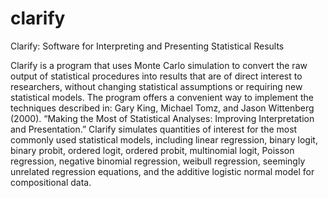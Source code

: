 # clarify

Clarify: Software for Interpreting and Presenting Statistical Results

Clarify is a program that uses Monte Carlo simulation to convert the raw output of statistical procedures into results that are of direct interest to researchers, without changing statistical assumptions or requiring new statistical models. The program offers a convenient way to implement the techniques described in: Gary King, Michael Tomz, and Jason Wittenberg (2000). “Making the Most of Statistical Analyses: Improving Interpretation and Presentation.” Clarify simulates quantities of interest for the most commonly used statistical models, including linear regression, binary logit, binary probit, ordered logit, ordered probit, multinomial logit, Poisson regression, negative binomial regression, weibull regression, seemingly unrelated regression equations, and the additive logistic normal model for compositional data. 

